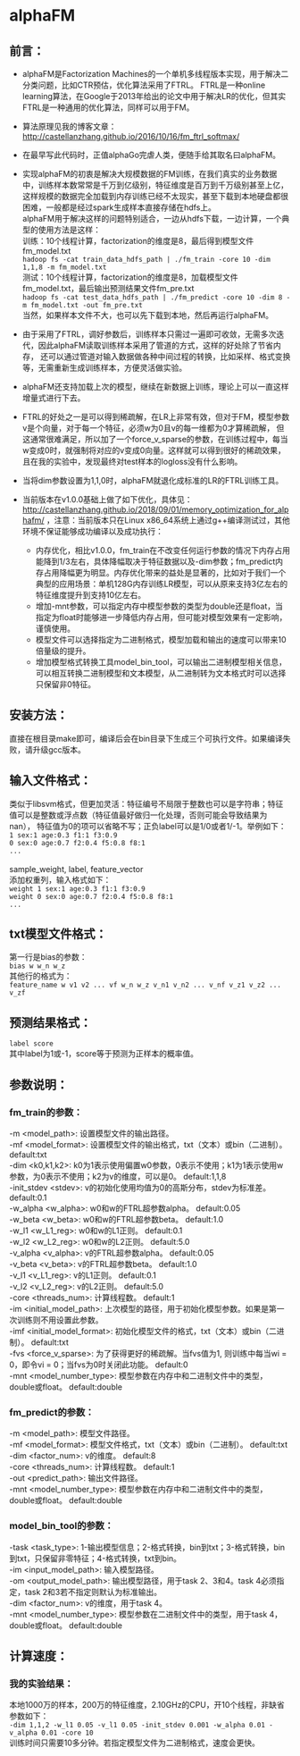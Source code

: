 # alphaFM
## 前言：
* alphaFM是Factorization Machines的一个单机多线程版本实现，用于解决二分类问题，比如CTR预估，优化算法采用了FTRL。
FTRL是一种online learning算法，在Google于2013年给出的论文中用于解决LR的优化，但其实FTRL是一种通用的优化算法，同样可以用于FM。<br>

* 算法原理见我的博客文章：http://castellanzhang.github.io/2016/10/16/fm_ftrl_softmax/

* 在最早写此代码时，正值alphaGo完虐人类，便随手给其取名曰alphaFM。<br>

* 实现alphaFM的初衷是解决大规模数据的FM训练，在我们真实的业务数据中，训练样本数常常是千万到亿级别，特征维度是百万到千万级别甚至上亿，
这样规模的数据完全加载到内存训练已经不太现实，甚至下载到本地硬盘都很困难，一般都是经过spark生成样本直接存储在hdfs上。<br>
alphaFM用于解决这样的问题特别适合，一边从hdfs下载，一边计算，一个典型的使用方法是这样：<br>
训练：10个线程计算，factorization的维度是8，最后得到模型文件fm_model.txt<br>
`hadoop fs -cat train_data_hdfs_path | ./fm_train -core 10 -dim 1,1,8 -m fm_model.txt`<br>
测试：10个线程计算，factorization的维度是8，加载模型文件fm_model.txt，最后输出预测结果文件fm_pre.txt<br>
`hadoop fs -cat test_data_hdfs_path | ./fm_predict -core 10 -dim 8 -m fm_model.txt -out fm_pre.txt`<br>
当然，如果样本文件不大，也可以先下载到本地，然后再运行alphaFM。<br>

* 由于采用了FTRL，调好参数后，训练样本只需过一遍即可收敛，无需多次迭代，因此alphaFM读取训练样本采用了管道的方式，这样的好处除了节省内存，
还可以通过管道对输入数据做各种中间过程的转换，比如采样、格式变换等，无需重新生成训练样本，方便灵活做实验。<br>

* alphaFM还支持加载上次的模型，继续在新数据上训练，理论上可以一直这样增量式进行下去。<br>

* FTRL的好处之一是可以得到稀疏解，在LR上非常有效，但对于FM，模型参数v是个向量，对于每一个特征，必须w为0且v的每一维都为0才算稀疏解，
但这通常很难满足，所以加了一个force_v_sparse的参数，在训练过程中，每当w变成0时，就强制将对应的v变成0向量。这样就可以得到很好的稀疏效果，
且在我的实验中，发现最终对test样本的logloss没有什么影响。<br>

* 当将dim参数设置为1,1,0时，alphaFM就退化成标准的LR的FTRL训练工具。<br>

* 当前版本在v1.0.0基础上做了如下优化，具体见：http://castellanzhang.github.io/2018/09/01/memory_optimization_for_alphafm/
，注意：当前版本只在Linux x86_64系统上通过g++编译测试过，其他环境不保证能够成功编译以及成功执行：
   * 内存优化，相比v1.0.0，fm_train在不改变任何运行参数的情况下内存占用能降到1/3左右，具体降幅取决于特征数据以及-dim参数；fm_predict内存占用降幅更为明显。内存优化带来的益处是显著的，比如对于我们一个典型的应用场景：单机128G内存训练LR模型，可以从原来支持3亿左右的特征维度提升到支持10亿左右。
   * 增加-mnt参数，可以指定内存中模型参数的类型为double还是float，当指定为float时能够进一步降低内存占用，但可能对模型效果有一定影响，谨慎使用。
   * 模型文件可以选择指定为二进制格式，模型加载和输出的速度可以带来10倍量级的提升。
   * 增加模型格式转换工具model_bin_tool，可以输出二进制模型相关信息，可以相互转换二进制模型和文本模型，从二进制转为文本格式时可以选择只保留非0特征。

## 安装方法：
直接在根目录make即可，编译后会在bin目录下生成三个可执行文件。如果编译失败，请升级gcc版本。
## 输入文件格式：
类似于libsvm格式，但更加灵活：特征编号不局限于整数也可以是字符串；特征值可以是整数或浮点数（特征值最好做归一化处理，否则可能会导致结果为nan），
特征值为0的项可以省略不写；正负label可以是1/0或者1/-1。举例如下：<br>
`1 sex:1 age:0.3 f1:1 f3:0.9`<br>
`0 sex:0 age:0.7 f2:0.4 f5:0.8 f8:1`<br>
`...`<br><br>
sample_weight, label, feature_vector <br>
添加权重列，输入格式如下：<br>
`weight 1 sex:1 age:0.3 f1:1 f3:0.9`<br>
`weight 0 sex:0 age:0.7 f2:0.4 f5:0.8 f8:1`<br>
`...`<br>

## txt模型文件格式：
第一行是bias的参数：<br>
`bias w w_n w_z`<br>
其他行的格式为：<br>
`feature_name w v1 v2 ... vf w_n w_z v_n1 v_n2 ... v_nf v_z1 v_z2 ... v_zf`
## 预测结果格式：
`label score`<br>
其中label为1或-1，score等于预测为正样本的概率值。

## 参数说明：
### fm_train的参数：
-m \<model_path\>: 设置模型文件的输出路径。<br>
-mf \<model_format\>: 设置模型文件的输出格式，txt（文本）或bin（二进制）。	default:txt<br>
-dim \<k0,k1,k2\>: k0为1表示使用偏置w0参数，0表示不使用；k1为1表示使用w参数，为0表示不使用；k2为v的维度，可以是0。	default:1,1,8<br>
-init_stdev \<stdev\>: v的初始化使用均值为0的高斯分布，stdev为标准差。	default:0.1<br>
-w_alpha \<w_alpha\>: w0和w的FTRL超参数alpha。	default:0.05<br>
-w_beta \<w_beta\>: w0和w的FTRL超参数beta。	default:1.0<br>
-w_l1 \<w_L1_reg\>: w0和w的L1正则。	default:0.1<br>
-w_l2 \<w_L2_reg\>: w0和w的L2正则。	default:5.0<br>
-v_alpha \<v_alpha\>: v的FTRL超参数alpha。	default:0.05<br>
-v_beta \<v_beta\>: v的FTRL超参数beta。	default:1.0<br>
-v_l1 \<v_L1_reg\>: v的L1正则。	default:0.1<br>
-v_l2 \<v_L2_reg\>: v的L2正则。	default:5.0<br>
-core \<threads_num\>: 计算线程数。	default:1<br>
-im \<initial_model_path\>: 上次模型的路径，用于初始化模型参数。如果是第一次训练则不用设置此参数。<br>
-imf \<initial_model_format\>: 初始化模型文件的格式，txt（文本）或bin（二进制）。	default:txt<br>
-fvs \<force_v_sparse\>: 为了获得更好的稀疏解。当fvs值为1, 则训练中每当wi = 0，即令vi = 0；当fvs为0时关闭此功能。	default:0<br>
-mnt \<model_number_type\>: 模型参数在内存中和二进制文件中的类型，double或float。	default:double<br>
### fm_predict的参数：
-m \<model_path\>: 模型文件路径。<br>
-mf \<model_format\>: 模型文件格式，txt（文本）或bin（二进制）。	default:txt<br>
-dim \<factor_num\>: v的维度。	default:8<br>
-core \<threads_num\>: 计算线程数。	default:1<br>
-out \<predict_path\>: 输出文件路径。<br>
-mnt \<model_number_type\>: 模型参数在内存中和二进制文件中的类型，double或float。	default:double<br>
### model_bin_tool的参数：
-task \<task_type\>: 1-输出模型信息；2-格式转换，bin到txt；3-格式转换，bin到txt，只保留非零特征；4-格式转换，txt到bin。<br>
-im \<input_model_path\>: 输入模型路径。<br>
-om \<output_model_path\>: 输出模型路径，用于task 2、3和4。task 4必须指定，task 2和3若不指定则默认为标准输出。<br>
-dim \<factor_num\>: v的维度，用于task 4。<br>
-mnt \<model_number_type\>: 模型参数在二进制文件中的类型，用于task 4，double或float。	default:double<br>
## 计算速度：
### 我的实验结果：
本地1000万的样本，200万的特征维度，2.10GHz的CPU，开10个线程，非缺省参数如下：<br>
`-dim 1,1,2 -w_l1 0.05 -v_l1 0.05 -init_stdev 0.001 -w_alpha 0.01 -v_alpha 0.01 -core 10`<br>
训练时间只需要10多分钟。若指定模型文件为二进制格式，速度会更快。

